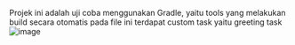 Projek ini adalah uji coba menggunakan Gradle, yaitu tools yang melakukan build secara otomatis
pada file ini terdapat custom task yaitu greeting task
![image](https://github.com/user-attachments/assets/1a8fb134-87ca-47b2-99ec-cbdac835011a)
